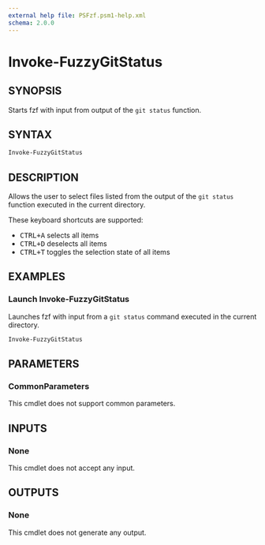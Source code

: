 ```yaml
---
external help file: PSFzf.psm1-help.xml
schema: 2.0.0
---
```


# Invoke-FuzzyGitStatus
## SYNOPSIS
Starts fzf with input from output of the `git status` function.
## SYNTAX

```PowerShell
Invoke-FuzzyGitStatus
```

## DESCRIPTION
Allows the user to select files listed from the output of the `git status` function executed in the current directory.

These keyboard shortcuts are supported:

- <kbd>CTRL+A</kbd> selects all items
- <kbd>CTRL+D</kbd> deselects all items 
- <kbd>CTRL+T</kbd> toggles the selection state of all items 
 
## EXAMPLES

### Launch Invoke-FuzzyGitStatus
	
Launches fzf with input from a `git status` command executed in the current directory.


```PowerShell
Invoke-FuzzyGitStatus
```

## PARAMETERS

### CommonParameters
This cmdlet does not support common parameters.
## INPUTS

### None 
This cmdlet does not accept any input.
## OUTPUTS

### None
This cmdlet does not generate any output.
